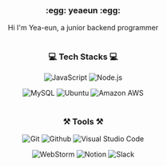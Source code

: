<div align="center">
  <h3> :egg: yeaeun :egg: </h3>
  <p> Hi I'm Yea-eun, a junior backend programmer </p>

#
  
### :computer: Tech Stacks :computer:
<p align="center">
  <img alt="JavaScript" src="https://img.shields.io/badge/JavaScript-F7DF1E?style=flat-square&logo=JavaScript&logoColor=white">
  <img alt="Node.js" src="https://img.shields.io/badge/Node.js-339933?style=flat-square&logo=Node.js&logoColor=white">
</p>
<p align="center">
  <img alt="MySQL" src="https://img.shields.io/badge/MySQL-4479A1?style=flat-square&logo=MySQL&logoColor=white">
  <img alt="Ubuntu" src="https://img.shields.io/badge/Ubuntu-e95420?style=flat-square&logo=Ubuntu&logoColor=white">
  <img alt="Amazon AWS" src="https://img.shields.io/badge/Amazon AWS-232F3E?style=flat-square&logo=Amazon AWS&logoColor=white">
</p>

#

### ⚒️ Tools ⚒️
<p align="center">
  <img alt="Git" src="https://img.shields.io/badge/Git-f05032?style=flat-square&logo=Git&logoColor=white">
  <img alt="Github" src="https://img.shields.io/badge/Github-181717?style=flat-square&logo=Github&logoColor=white">
  <img alt="Visual Studio Code" src="https://img.shields.io/badge/Visual Studio Code-007acc?style=flat-square&logo=Visual Studio Code&logoColor=white">
</p>
<p align="center">
  <img alt="WebStorm" src="https://img.shields.io/badge/WebStorm-000000?style=flat-square&logo=WebStorm&logoColor=white">
  <img alt="Notion" src="https://img.shields.io/badge/Notion-ffffff?style=flat-square&logo=Notion&logoColor=black">
  <img alt="Slack" src="https://img.shields.io/badge/Slack-4a15ab?style=flat-square&logo=Slack&logoColor=white">
</p>
</div>


